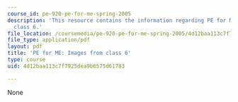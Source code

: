 ```yaml
---
course_id: pe-920-pe-for-me-spring-2005
description: 'This resource contains the information regarding PE for ME: Images from
  class 6.'
file_location: /coursemedia/pe-920-pe-for-me-spring-2005/4d12baa113c7f7925dea9b6575d61783_MITPE_920S05_6.pdf
file_type: application/pdf
layout: pdf
title: 'PE for ME: Images from class 6'
type: course
uid: 4d12baa113c7f7925dea9b6575d61783

---
```

None